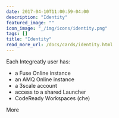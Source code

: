 ```yaml
---
date: 2017-04-10T11:00:59-04:00
description: "Identity"
featured_image: ""
icon_image: "_/img/icons/identity.png"
tags: []
title: "Identity"
read_more_url: /docs/cards/identity.html
---
```


Each Integreatly user has:
- a Fuse Online instance
- an AMQ Online instance
- a 3scale account
- access to a shared Launcher
- CodeReady Workspaces (che)

<!--more-->

More